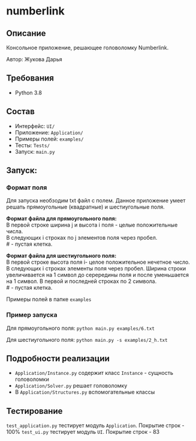 # numberlink

## Описание
Консольное приложение, решающее головоломку Numberlink.

Автор: Жукова Дарья

## Требования
* Python 3.8

## Состав
* Интерфейс: `UI/`
* Приложение: `Application/`
* Примеры полей: `examples/`
* Тесты: `Tests/`
* Запуск: `main.py`

## Запуск: 

### Формат поля
Для запуска необзодим txt файл с полем. Данное приложение умеет решать прямоугольные (квадратные) и шестиугольные поля.

**Формат файла для прямоугольного поля:** </br>
В первой строке ширина j и высота i поля - целые положительные числа.</br>
В следующих i строках по j элементов поля через пробел.</br>
\# - пустая клетка.

**Формат файла для шестиугольного поля:**</br>
В первой строке высота поля i- целое положительное нечетное число.</br>
В следующих i строках элементы поля через пробел. Ширина строки увеличивается на 1 символ до серередины поля и после уменьшается на 1 символ. В первой и последней строках по 2 символа. </br>
\# - пустая клетка.

Примеры полей в папке `examples`
  
### Пример запуска

Для прямоугольного поля:
`python main.py examples/6.txt`

Для шестиугольного поля:
`python main.py -s examples/2_h.txt`

## Подробности реализации

* `Application/Instance.py` содержит класс `Instance` - сущность головоломки
* `Application/Solver.py` решает головоломку
*  В `Application/Structures.py`  вспомогательные классы

## Тестирование
`test_application.py` тестирует модуль `Application`. Покрытие строк - 100%
`test_ui.py` тестирует модуль `UI`. Покрытие строк - 83
